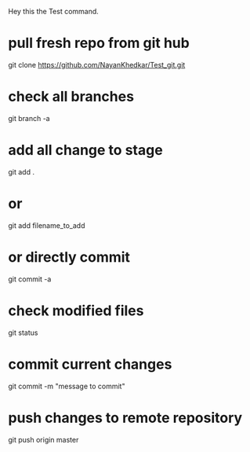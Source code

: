 Hey this the Test command.

# pull fresh repo from git hub

git clone https://github.com/NayanKhedkar/Test_git.git

# check all branches

git branch -a

# add all change to stage

git add .
 
# or

git add filename_to_add

# or directly commit

git commit -a

# check modified files
git status

# commit current changes 

git commit -m "message to commit"

# push changes to remote repository

git push origin master

